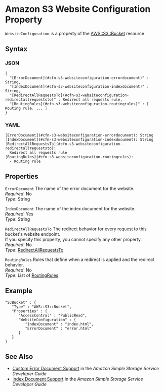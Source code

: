 # Amazon S3 Website Configuration Property<a name="aws-properties-s3-websiteconfiguration"></a>

`WebsiteConfiguration` is a property of the [ AWS::S3::Bucket](aws-properties-s3-bucket.md) resource\.

## Syntax<a name="w13ab1c21c10d204c13d178b5"></a>

### JSON<a name="aws-properties-s3-websiteconfiguration-syntax.json"></a>

```
{
  "[ErrorDocument](#cfn-s3-websiteconfiguration-errordocument)" : String,
  "[IndexDocument](#cfn-s3-websiteconfiguration-indexdocument)" : String,
  "[RedirectAllRequestsTo](#cfn-s3-websiteconfiguration-redirectallrequeststo)" : Redirect all requests rule,
  "[RoutingRules](#cfn-s3-websiteconfiguration-routingrules)" : [ Routing rule, ... ]
}
```

### YAML<a name="aws-properties-s3-websiteconfiguration-syntax.yaml"></a>

```
[ErrorDocument](#cfn-s3-websiteconfiguration-errordocument): String
[IndexDocument](#cfn-s3-websiteconfiguration-indexdocument): String
[RedirectAllRequestsTo](#cfn-s3-websiteconfiguration-redirectallrequeststo):
  Redirect all requests rule
[RoutingRules](#cfn-s3-websiteconfiguration-routingrules):
  - Routing rule
```

## Properties<a name="w13ab1c21c10d204c13d178b7"></a>

`ErrorDocument`  <a name="cfn-s3-websiteconfiguration-errordocument"></a>
The name of the error document for the website\.  
*Required*: No  
*Type*: String

`IndexDocument`  <a name="cfn-s3-websiteconfiguration-indexdocument"></a>
The name of the index document for the website\.  
*Required*: Yes  
*Type*: String

`RedirectAllRequestsTo`  <a name="cfn-s3-websiteconfiguration-redirectallrequeststo"></a>
The redirect behavior for every request to this bucket's website endpoint\.  
If you specify this property, you cannot specify any other property\.
*Required*: No  
*Type*: [RedirectAllRequestsTo](aws-properties-s3-websiteconfiguration-redirectallrequeststo.md)

`RoutingRules`  <a name="cfn-s3-websiteconfiguration-routingrules"></a>
Rules that define when a redirect is applied and the redirect behavior\.  
*Required*: No  
*Type*: List of [RoutingRules](aws-properties-s3-websiteconfiguration-routingrules.md)

## Example<a name="w13ab1c21c10d204c13d178b9"></a>

```
"S3Bucket" : {
   "Type" : "AWS::S3::Bucket",
   "Properties" : {
      "AccessControl" : "PublicRead",
      "WebsiteConfiguration" : {
         "IndexDocument" : "index.html",
         "ErrorDocument" : "error.html"
      }
   }
}
```

## See Also<a name="w13ab1c21c10d204c13d178c11"></a>
+ [Custom Error Document Support](http://docs.aws.amazon.com/AmazonS3/latest/dev/CustomErrorDocSupport.html) in the *Amazon Simple Storage Service Developer Guide*
+ [Index Document Support](http://docs.aws.amazon.com/AmazonS3/latest/dev/IndexDocumentSupport.html) in the *Amazon Simple Storage Service Developer Guide*